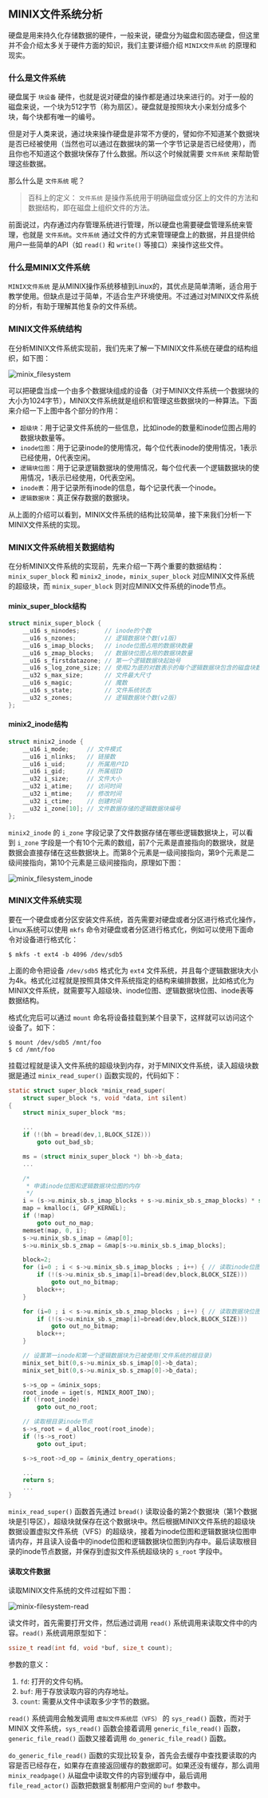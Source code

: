 ## MINIX文件系统分析

硬盘是用来持久化存储数据的硬件，一般来说，硬盘分为磁盘和固态硬盘，但这里并不会介绍太多关于硬件方面的知识，我们主要详细介绍 `MINIX文件系统` 的原理和现实。

### 什么是文件系统

硬盘属于 `块设备` 硬件，也就是说对硬盘的操作都是通过块来进行的。对于一般的磁盘来说，一个块为512字节（称为扇区）。硬盘就是按照块大小来划分成多个块，每个块都有唯一的编号。

但是对于人类来说，通过块来操作硬盘是非常不方便的，譬如你不知道某个数据块是否已经被使用（当然也可以通过在数据块的第一个字节记录是否已经使用），而且你也不知道这个数据块保存了什么数据。所以这个时候就需要 `文件系统` 来帮助管理这些数据。

那么什么是 `文件系统` 呢？

> 百科上的定义： `文件系统` 是操作系统用于明确磁盘或分区上的文件的方法和数据结构，即在磁盘上组织文件的方法。

前面说过，内存通过内存管理系统进行管理，所以硬盘也需要硬盘管理系统来管理，也就是 `文件系统`。`文件系统` 通过文件的方式来管理硬盘上的数据，并且提供给用户一些简单的API（如 `read()` 和 `write()` 等接口）来操作这些文件。

### 什么是MINIX文件系统

`MINIX文件系统` 是从MINIX操作系统移植到Linux的，其优点是简单清晰，适合用于教学使用。但缺点是过于简单，不适合生产环境使用。不过通过对MINIX文件系统的分析，有助于理解其他复杂的文件系统。

### MINIX文件系统结构

在分析MINIX文件系统实现前，我们先来了解一下MINIX文件系统在硬盘的结构组织，如下图：

![minix_filesystem](https://raw.githubusercontent.com/liexusong/linux-source-code-analyze/master/images/minix_filesystem.png)

可以把硬盘当成一个由多个数据块组成的设备（对于MINIX文件系统一个数据块的大小为1024字节），MINIX文件系统就是组织和管理这些数据块的一种算法。下面来介绍一下上图中各个部分的作用：

* `超级块`：用于记录文件系统的一些信息，比如inode的数量和inode位图占用的数据块数量等。
* `inode位图`：用于记录inode的使用情况，每个位代表inode的使用情况，1表示已经使用，0代表空闲。
* `逻辑块位图`：用于记录逻辑数据块的使用情况，每个位代表一个逻辑数据块的使用情况，1表示已经使用，0代表空闲。
* `inode表`：用于记录所有inode的信息，每个记录代表一个inode。
* `逻辑数据块`：真正保存数据的数据块。

从上面的介绍可以看到，MINIX文件系统的结构比较简单，接下来我们分析一下MINIX文件系统的实现。

### MINIX文件系统相关数据结构

在分析MINIX文件系统的实现前，先来介绍一下两个重要的数据结构：`minix_super_block` 和 `minix2_inode`，`minix_super_block` 对应MINIX文件系统的超级块，而 `minix_super_block` 则对应MINIX文件系统的inode节点。

#### minix_super_block结构
```c
struct minix_super_block {
    __u16 s_ninodes;       // inode的个数
    __u16 s_nzones;        // 逻辑数据块个数(v1版)
    __u16 s_imap_blocks;   // inode位图占用的数据块数量
    __u16 s_zmap_blocks;   // 数据块位图占用的数据块数量
    __u16 s_firstdatazone; // 第一个逻辑数据块起始号
    __u16 s_log_zone_size; // 使用2为底的对数表示的每个逻辑数据块包含的磁盘块数
    __u32 s_max_size;      // 文件最大尺寸
    __u16 s_magic;         // 魔数
    __u16 s_state;         // 文件系统状态
    __u32 s_zones;         // 逻辑数据块个数(v2版)
};
```

#### minix2_inode结构
```c
struct minix2_inode {
    __u16 i_mode;     // 文件模式
    __u16 i_nlinks;   // 链接数
    __u16 i_uid;      // 所属用户ID
    __u16 i_gid;      // 所属组ID
    __u32 i_size;     // 文件大小
    __u32 i_atime;    // 访问时间
    __u32 i_mtime;    // 修改时间
    __u32 i_ctime;    // 创建时间
    __u32 i_zone[10]; // 文件数据存储的逻辑数据块编号
};
```
`minix2_inode` 的 `i_zone` 字段记录了文件数据存储在哪些逻辑数据块上，可以看到 `i_zone` 字段是一个有10个元素的数组，前7个元素是直接指向的数据块，就是数据会直接存储在这些数据块上。而第8个元素是一级间接指向，第9个元素是二级间接指向，第10个元素是三级间接指向，原理如下图：

![minix_filesystem_inode](https://raw.githubusercontent.com/liexusong/linux-source-code-analyze/master/images/minix_filesystem_inode.jpg)

### MINIX文件系统实现

要在一个硬盘或者分区安装文件系统，首先需要对硬盘或者分区进行格式化操作，Linux系统可以使用 `mkfs` 命令对硬盘或者分区进行格式化，例如可以使用下面命令对设备进行格式化：
```shell
$ mkfs -t ext4 -b 4096 /dev/sdb5
```
上面的命令把设备 `/dev/sdb5` 格式化为 `ext4` 文件系统，并且每个逻辑数据块大小为4k。格式化过程就是按照具体文件系统指定的结构来编排数据，比如格式化为MINIX文件系统，就需要写入超级块、inode位图、逻辑数据块位图、inode表等数据结构。

格式化完后可以通过 `mount` 命名将设备挂载到某个目录下，这样就可以访问这个设备了。如下：
```shell
$ mount /dev/sdb5 /mnt/foo
$ cd /mnt/foo
```
挂载过程就是读入文件系统的超级块到内存，对于MINIX文件系统，读入超级块数据是通过 `minix_read_super()` 函数实现的，代码如下：
```c
static struct super_block *minix_read_super(
    struct super_block *s, void *data, int silent)
{
    struct minix_super_block *ms;

    ...
    if (!(bh = bread(dev,1,BLOCK_SIZE)))
        goto out_bad_sb;

    ms = (struct minix_super_block *) bh->b_data;
    ...

    /*
     * 申请inode位图和逻辑数据块位图的内存
     */
    i = (s->u.minix_sb.s_imap_blocks + s->u.minix_sb.s_zmap_blocks) * sizeof(bh);
    map = kmalloc(i, GFP_KERNEL);
    if (!map)
        goto out_no_map;
    memset(map, 0, i);
    s->u.minix_sb.s_imap = &map[0];
    s->u.minix_sb.s_zmap = &map[s->u.minix_sb.s_imap_blocks];

    block=2;
    for (i=0 ; i < s->u.minix_sb.s_imap_blocks ; i++) { // 读取inode位图
        if (!(s->u.minix_sb.s_imap[i]=bread(dev,block,BLOCK_SIZE)))
            goto out_no_bitmap;
        block++;
    }

    for (i=0 ; i < s->u.minix_sb.s_zmap_blocks ; i++) { // 读取数据块位图
        if (!(s->u.minix_sb.s_zmap[i]=bread(dev,block,BLOCK_SIZE)))
            goto out_no_bitmap;
        block++;
    }

    // 设置第一inode和第一个逻辑数据块为已被使用(文件系统的根目录)
    minix_set_bit(0,s->u.minix_sb.s_imap[0]->b_data);
    minix_set_bit(0,s->u.minix_sb.s_zmap[0]->b_data);

    s->s_op = &minix_sops;
    root_inode = iget(s, MINIX_ROOT_INO);
    if (!root_inode)
        goto out_no_root;

    // 读取根目录inode节点
    s->s_root = d_alloc_root(root_inode);
    if (!s->s_root)
        goto out_iput;

    s->s_root->d_op = &minix_dentry_operations;

    ...
    return s;
    ...
}
```
`minix_read_super()` 函数首先通过 `bread()` 读取设备的第2个数据块（第1个数据块是引导区），超级块就保存在这个数据块中。然后根据MINIX文件系统的超级块数据设置虚拟文件系统（VFS）的超级块，接着为inode位图和逻辑数据块位图申请内存，并且读入设备中的inode位图和逻辑数据块位图到内存中。最后读取根目录的inode节点数据，并保存到虚拟文件系统超级块的 `s_root` 字段中。

#### 读取文件数据
读取MINIX文件系统的文件过程如下图：

![minix-filesystem-read](https://raw.githubusercontent.com/liexusong/linux-source-code-analyze/master/images/minix-filesystem-read.jpg)

读文件时，首先需要打开文件，然后通过调用 `read()` 系统调用来读取文件中的内容。`read()` 系统调用原型如下：
```cpp
ssize_t read(int fd, void *buf, size_t count);
```
参数的意义：
1. `fd`: 打开的文件句柄。
2. `buf`: 用于存放读取内容的内存地址。
3. `count`: 需要从文件中读取多少字节的数据。

`read()` 系统调用会触发调用 `虚拟文件系统层（VFS）` 的 `sys_read()` 函数，而对于 MINIX 文件系统，`sys_read()` 函数会接着调用 `generic_file_read()` 函数，`generic_file_read()` 函数又接着调用 `do_generic_file_read()` 函数。

`do_generic_file_read()` 函数的实现比较复杂，首先会去缓存中查找要读取的内容是否已经存在，如果存在直接返回缓存的数据即可。如果还没有缓存，那么调用 `minix_readpage()` 从磁盘中读取文件的内容到缓存中，最后调用 `file_read_actor()` 函数把数据复制都用户空间的 `buf` 参数中。
